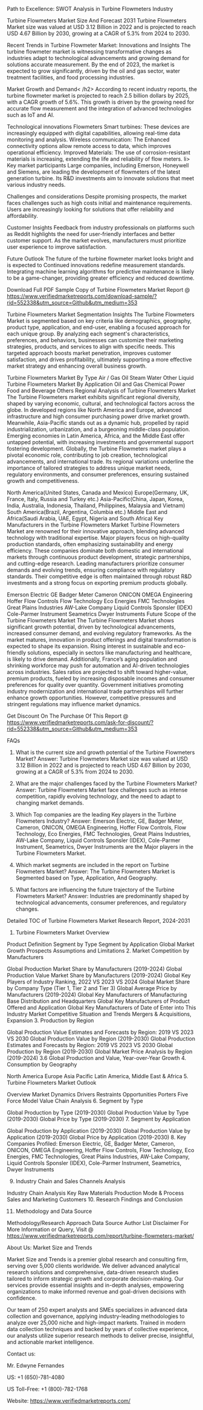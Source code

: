 Path to Excellence: SWOT Analysis in Turbine Flowmeters Industry


Turbine Flowmeters Market Size And Forecast 2031
Turbine Flowmeters Market size was valued at USD 3.12 Billion in 2022 and is projected to reach USD 4.67 Billion by 2030, growing at a CAGR of 5.3% from 2024 to 2030.

Recent Trends in Turbine Flowmeter Market: Innovations and Insights
The turbine flowmeter market is witnessing transformative changes as industries adapt to technological advancements and growing demand for solutions accurate measurement. By the end of 2023, the market is expected to grow significantly, driven by the oil and gas sector, water treatment facilities, and food processing industries.

Market Growth and Demand< /h2>
According to recent industry reports, the turbine flowmeter market is projected to reach 2.5 billion dollars by 2025, with a CAGR growth of 5.6%. This growth is driven by the growing need for accurate flow measurement and the integration of advanced technologies such as IoT and AI.

Technological innovations
Flowmeters Smart turbines: These devices are increasingly equipped with digital capabilities, allowing real-time data monitoring and analysis.
Wireless communication: The Enhanced connectivity options allow remote access to data, which improves operational efficiency.
Improved Materials: The use of corrosion-resistant materials is increasing, extending the life and reliability of flow meters.
li>
Key market participants
Large companies, including Emerson, Honeywell and Siemens, are leading the development of flowmeters of the latest generation turbine. Its R&D investments aim to innovate solutions that meet various industry needs.

Challenges and considerations
Despite promising prospects, the market faces challenges such as high costs initial and maintenance requirements. Users are increasingly looking for solutions that offer reliability and affordability.

Customer Insights
Feedback from industry professionals on platforms such as Reddit highlights the need for user-friendly interfaces and better customer support. As the market evolves, manufacturers must prioritize user experience to improve satisfaction.

Future Outlook
The future of the turbine flowmeter market looks bright and is expected to Continued innovations redefine measurement standards. Integrating machine learning algorithms for predictive maintenance is likely to be a game-changer, providing greater efficiency and reduced downtime.

Download Full PDF Sample Copy of Turbine Flowmeters Market Report @ https://www.verifiedmarketreports.com/download-sample/?rid=552338&utm_source=Github&utm_medium=353

Turbine Flowmeters Market Segmentation Insights
The Turbine Flowmeters Market is segmented based on key criteria like demographics, geography, product type, application, and end-user, enabling a focused approach for each unique group. By analyzing each segment's characteristics, preferences, and behaviors, businesses can customize their marketing strategies, products, and services to align with specific needs. This targeted approach boosts market penetration, improves customer satisfaction, and drives profitability, ultimately supporting a more effective market strategy and enhancing overall business growth.

Turbine Flowmeters Market By Type
Air / Gas
Oil
Steam
Water
Other Liquid
Turbine Flowmeters Market By Application
Oil and Gas
Chemical
Power
Food and Beverage
Others
Regional Analysis of Turbine Flowmeters Market
The Turbine Flowmeters market exhibits significant regional diversity, shaped by varying economic, cultural, and technological factors across the globe. In developed regions like North America and Europe, advanced infrastructure and high consumer purchasing power drive market growth. Meanwhile, Asia-Pacific stands out as a dynamic hub, propelled by rapid industrialization, urbanization, and a burgeoning middle-class population. Emerging economies in Latin America, Africa, and the Middle East offer untapped potential, with increasing investments and governmental support fostering development. Globally, the Turbine Flowmeters market plays a pivotal economic role, contributing to job creation, technological advancements, and international trade. Its regional variations underline the importance of tailored strategies to address unique market needs, regulatory environments, and consumer preferences, ensuring sustained growth and competitiveness.

North America(United States, Canada and Mexico)
Europe(Germany, UK, France, Italy, Russia and Turkey etc.)
Asia-Pacific(China, Japan, Korea, India, Australia, Indonesia, Thailand, Philippines, Malaysia and Vietnam)
South America(Brazil, Argentina, Columbia etc.)
Middle East and Africa(Saudi Arabia, UAE, Egypt, Nigeria and South Africa)
Key Manufacturers in the Turbine Flowmeters Market
Turbine Flowmeters Market are renowned for their innovative approach, blending advanced technology with traditional expertise. Major players focus on high-quality production standards, often emphasizing sustainability and energy efficiency. These companies dominate both domestic and international markets through continuous product development, strategic partnerships, and cutting-edge research. Leading manufacturers prioritize consumer demands and evolving trends, ensuring compliance with regulatory standards. Their competitive edge is often maintained through robust R&D investments and a strong focus on exporting premium products globally.

Emerson Electric
GE
Badger Meter
Cameron
ONICON
OMEGA Engineering
Hoffer Flow Controls
Flow Technology
Eco Energies
FMC Technologies
Great Plains Industries
AW-Lake Company
Liquid Controls Sponsler (IDEX)
Cole-Parmer Instrument
Seametrics
Dwyer Instruments
Future Scope of the Turbine Flowmeters Market
The Turbine Flowmeters Market shows significant growth potential, driven by technological advancements, increased consumer demand, and evolving regulatory frameworks. As the market matures, innovation in product offerings and digital transformation is expected to shape its expansion. Rising interest in sustainable and eco-friendly solutions, especially in sectors like manufacturing and healthcare, is likely to drive demand. Additionally, France’s aging population and shrinking workforce may push for automation and AI-driven technologies across industries. Sales ratios are projected to shift toward higher-value, premium products, fueled by increasing disposable incomes and consumer preferences for quality over quantity. Government initiatives promoting industry modernization and international trade partnerships will further enhance growth opportunities. However, competitive pressures and stringent regulations may influence market dynamics.

Get Discount On The Purchase Of This Report @ https://www.verifiedmarketreports.com/ask-for-discount/?rid=552338&utm_source=Github&utm_medium=353

FAQs
1. What is the current size and growth potential of the Turbine Flowmeters Market?
Answer: Turbine Flowmeters Market size was valued at USD 3.12 Billion in 2022 and is projected to reach USD 4.67 Billion by 2030, growing at a CAGR of 5.3% from 2024 to 2030.

2. What are the major challenges faced by the Turbine Flowmeters Market?
Answer: Turbine Flowmeters Market face challenges such as intense competition, rapidly evolving technology, and the need to adapt to changing market demands.

3. Which Top companies are the leading Key players in the Turbine Flowmeters Industry?
Answer: Emerson Electric, GE, Badger Meter, Cameron, ONICON, OMEGA Engineering, Hoffer Flow Controls, Flow Technology, Eco Energies, FMC Technologies, Great Plains Industries, AW-Lake Company, Liquid Controls Sponsler (IDEX), Cole-Parmer Instrument, Seametrics, Dwyer Instruments are the Major players in the Turbine Flowmeters Market.

4. Which market segments are included in the report on Turbine Flowmeters Market?
Answer: The Turbine Flowmeters Market is Segmented based on Type, Application, And Geography.

5. What factors are influencing the future trajectory of the Turbine Flowmeters Market?
Answer: Industries are predominantly shaped by technological advancements, consumer preferences, and regulatory changes.

Detailed TOC of Turbine Flowmeters Market Research Report, 2024-2031
1. Turbine Flowmeters Market Overview

Product Definition
Segment by Type
Segment by Application
Global Market Growth Prospects
Assumptions and Limitations
2. Market Competition by Manufacturers

Global Production Market Share by Manufacturers (2019-2024)
Global Production Value Market Share by Manufacturers (2019-2024)
Global Key Players of Industry Ranking, 2022 VS 2023 VS 2024
Global Market Share by Company Type (Tier 1, Tier 2 and Tier 3)
Global Average Price by Manufacturers (2019-2024)
Global Key Manufacturers of Manufacturing Base Distribution and Headquarters
Global Key Manufacturers of Product Offered and Application
Global Key Manufacturers of Date of Enter into This Industry
Market Competitive Situation and Trends
Mergers & Acquisitions, Expansion
3. Production by Region

Global Production Value Estimates and Forecasts by Region: 2019 VS 2023 VS 2030
Global Production Value by Region (2019-2030)
Global Production Estimates and Forecasts by Region: 2019 VS 2023 VS 2030
Global Production by Region (2019-2030)
Global Market Price Analysis by Region (2019-2024) 3.6 Global Production and Value, Year-over-Year Growth
4. Consumption by Geography

North America
Europe
Asia Pacific
Latin America, Middle East & Africa
5. Turbine Flowmeters Market Outlook

Overview
Market Dynamics
Drivers
Restraints
Opportunities
Porters Five Force Model
Value Chain Analysis 
6. Segment by Type

Global Production by Type (2019-2030)
Global Production Value by Type (2019-2030)
Global Price by Type (2019-2030)
7. Segment by Application

Global Production by Application (2019-2030)
Global Production Value by Application (2019-2030)
Global Price by Application (2019-2030)
8. Key Companies Profiled: Emerson Electric, GE, Badger Meter, Cameron, ONICON, OMEGA Engineering, Hoffer Flow Controls, Flow Technology, Eco Energies, FMC Technologies, Great Plains Industries, AW-Lake Company, Liquid Controls Sponsler (IDEX), Cole-Parmer Instrument, Seametrics, Dwyer Instruments

9. Industry Chain and Sales Channels Analysis

Industry Chain Analysis
Key Raw Materials
Production Mode & Process
Sales and Marketing
Customers
10. Research Findings and Conclusion

11. Methodology and Data Source

Methodology/Research Approach
Data Source
Author List
Disclaimer
For More Information or Query, Visit @ https://www.verifiedmarketreports.com/report/turbine-flowmeters-market/

About Us: Market Size and Trends

Market Size and Trends is a premier global research and consulting firm, serving over 5,000 clients worldwide. We deliver advanced analytical research solutions and comprehensive, data-driven research studies tailored to inform strategic growth and corporate decision-making. Our services provide essential insights and in-depth analyses, empowering organizations to make informed revenue and goal-driven decisions with confidence.

Our team of 250 expert analysts and SMEs specializes in advanced data collection and governance, applying industry-leading methodologies to analyze over 25,000 niche and high-impact markets. Trained in modern data collection techniques and backed by years of collective experience, our analysts utilize superior research methods to deliver precise, insightful, and actionable market intelligence.

Contact us:

Mr. Edwyne Fernandes

US: +1 (650)-781-4080

US Toll-Free: +1 (800)-782-1768

Website: https://www.verifiedmarketreports.com/
